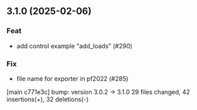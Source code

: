 ## 3.1.0 (2025-02-06)

### Feat

- add control example "add_loads" (#290)

### Fix

- file name for exporter in pf2022 (#285)

[main c771e3c] bump: version 3.0.2 → 3.1.0
 29 files changed, 42 insertions(+), 32 deletions(-)

